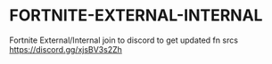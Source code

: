 # FORTNITE-EXTERNAL-INTERNAL
Fortnite External/Internal join to discord to get updated fn srcs https://discord.gg/xjsBV3s2Zh
